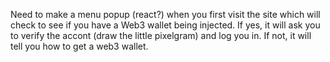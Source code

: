 Need to make a menu popup (react?) when you first visit the site which will check to see if you have a Web3 wallet being injected.  If yes, it will ask you to verify the accont (draw the little pixelgram) and log you in.  If not, it will tell you how to get a web3 wallet.
